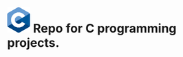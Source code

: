 <h1>
  <img src="https://github.com/joshfarias/C/raw/main/images/C_Logo.png" alt="C Logo" height="60">
  Repo for C programming projects.
</h1>

